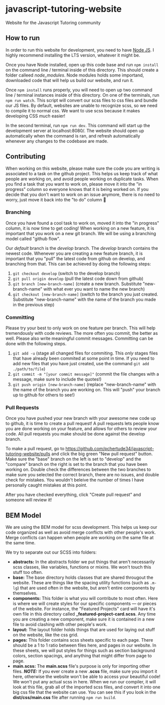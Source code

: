 # javascript-tutoring-website

Website for the Javascript Tutoring community

## How to run

In order to run this website for development, you need to have [Node JS](https://nodejs.org/en/). I highly recommend installing the LTS version, whatever it might be.

Once you have Node installed, open up this code base and run `npm install` on the command line / terminal inside of this directory. This should create a folder calleed _node_modules_. Node modules holds some importand, downloaded code that will help us build our website, and run it.

Once `npm install` runs properly, you will need to open up two command line / terminal instances inside of this directory. On one of the terminals, run `npm run watch`. This script will convert our scss files to css files and bundle our JS files. By default, websites are unable to recognize scss, so we need to compile it to normal css. We want to use scss because it makes developing CSS _much_ easier!

In the second terminal, run `npm run dev`. This command will start up the development server at localhost:8080/. The website should open up automatically when the command is ran, and refresh automatically whenever any changes to the codebase are made.

## Contributing

When working on this website, please make sure the code you are writing is associated to a task on the github project. This helps us keep track of what people are working on, and avoid people working on duplicate tasks. When you find a task that you want to work on, please move it into the "in progress" column so everyone knows that it is being worked on. If you decide that you don't want to work on an issue anymore, there is no need to worry, just move it back into the "to do" column 🙂

### Branching

Once you have found a cool task to work on, moved it into the "in progress" column, it is now time to get coding! When working on a new feature, it is important that you work on a new git branch. We will be using a branching model called "github flow".

Our _default_ branch is the _develop_ branch. The _develop_ branch contains the newest code. Whenever you are creating a new feature branch, it is important that you "pull" the latest code from github on develop, and branching from that. This can be achieved by doing the following steps:

1. `git checkout develop` (switch to the develop branch)
2. `git pull origin develop` (pull the latest code down from github)
3. `git branch [new-branch-name]` (create a new branch. Substitute "new-branch-name" with what ever you want to name the new branch)
4. `git checkout [new-branch-name]` (switch to the branch you just created. Substitute "new-branch-name" with the name of the branch you made in the previous step)

### Committing

Please try your best to only work on one feature per branch. This will help tremendously with code reviews. The more often you commit, the better as well. Please also write meaningful commit messages. Committing can be done with the following steps.

1. `git add -u` (stage all changed files for commiting. This _only_ stages files that have already been commited at some point in time. If you need to add new files that you have just created, use the command `git add ./path/to/file`)
2. `git commit -m "[your commit message]"` (commit the file changes with a message, make sure to include the quotes!)
3. `git push origin [new-branch-name]` (replace "new-branch-name" with the name of the branch you are working on. This will "push" your branch up to github for others to see!)

### Pull Requests

Once you have pushed your new branch with your awesome new code up to github, it is time to create a pull request! A pull requests lets people know you are done working on your feature, and allows for others to review your code. All pull requests you make should be done against the develop branch.

To make a pull request, go to https://github.com/pchertude34/javascript-tutoring-website/pulls and click the big green "New pull request" button. Make sure the "base" branch on the left is set to "develop" and the "compare" branch on the right is set to the branch that you have been working on. Double check the differences between the two branches to make sure you selected the correct branch, there are no issues, and double check for mistakes. You wouldn't beleive the number of times I have personally caught mistakes at this point.

After you have checked everything, click "Create pull request" and someone will review it!

## BEM Model

We are using the BEM model for scss development. This helps us keep our code organized as well as avoid merge conflicts with other people's work. Merge conflicts can happen when people are working on the same file at the same time.

We try to separate out our SCSS into folders:

- **abstracts:**
  In the abstracts folder we put things that aren't necessarily scss classes, like variables, functions or mixins. We won't touch this stuff too often.
- **base:**
  The base directory holds classes that are shared througout the website. These are things like the spacing utility functions (such as `.m-lg`) that are used often in the website, but aren't entire components by themselves.
- **components:**
  This folder is what you will contribute to most often. Here is where we will create styles for our specific components — or pieces of the website. For instance, the "Featured Projects" card will have it's own file in this directory called **\_featured-project-card.scss**. Any time you are creating a new component, make sure it is contained in a new file to avoid clashing with other people's work.
- **layout:**
  The layout folder holds things that are used for laying out stuff on the website, like the css grid.
- **pages:**
  This folder contains scss sheets specific to each page. There should be a 1 to 1 ratio between files here, and pages in our website. In these sheets, we will put styles for things such as section background colors, section spacings, and anything that might differ from page to page.
- **main.scss:**
  The **main.scss** file's purpose is only for importing other files. **_NOTE:_** If you ever create a new **.scss** file, make sure you import it here, otherwise the website won't be able to access your beautiful code! We won't put any actual scss in here. When we run our compiler, it will look at this file, grab all of the imported scss files, and convert it into one big css file that the website can use. You can see this if you look in the **dist/css/main.css** file after running `npm run build`.
